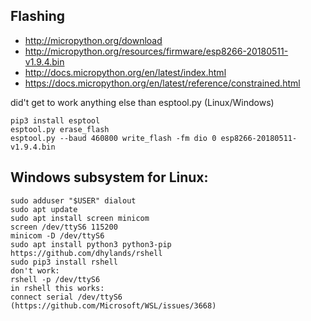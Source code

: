 ## Flashing
- http://micropython.org/download
- http://micropython.org/resources/firmware/esp8266-20180511-v1.9.4.bin
- http://docs.micropython.org/en/latest/index.html
- https://docs.micropython.org/en/latest/reference/constrained.html

did't get to work anything else than esptool.py (Linux/Windows)
```
pip3 install esptool
esptool.py erase_flash
esptool.py --baud 460800 write_flash -fm dio 0 esp8266-20180511-v1.9.4.bin
```

## Windows subsystem for Linux:
```
sudo adduser "$USER" dialout
sudo apt update
sudo apt install screen minicom
screen /dev/ttyS6 115200
minicom -D /dev/ttyS6
sudo apt install python3 python3-pip
https://github.com/dhylands/rshell
sudo pip3 install rshell
don't work:
rshell -p /dev/ttyS6
in rshell this works:
connect serial /dev/ttyS6
(https://github.com/Microsoft/WSL/issues/3668)
```

